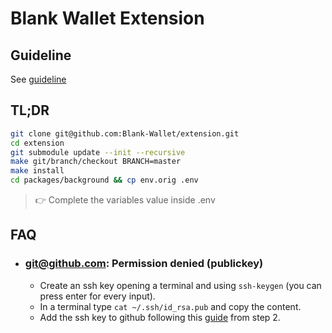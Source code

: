 # Blank Wallet Extension

## Guideline

See [guideline](docs/guideline.md)

## TL;DR

```bash
git clone git@github.com:Blank-Wallet/extension.git
cd extension
git submodule update --init --recursive
make git/branch/checkout BRANCH=master
make install
cd packages/background && cp env.orig .env
```

> 👉 Complete the variables value inside .env

## FAQ

- ### git@github.com: Permission denied (publickey)

  - Create an ssh key opening a terminal and using ```ssh-keygen``` (you can press enter for every input).
  - In a terminal type ```cat ~/.ssh/id_rsa.pub``` and copy the content.
  - Add the ssh key to github following this [guide](https://docs.github.com/en/github/authenticating-to-github/adding-a-new-ssh-key-to-your-github-account) from step 2.
